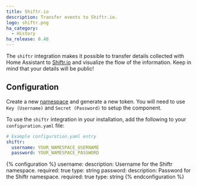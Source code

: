 ```yaml
---
title: Shiftr.io
description: Transfer events to Shiftr.io.
logo: shiftr.png
ha_category:
  - History
ha_release: 0.48
---
```


The `shiftr` integration makes it possible to transfer details collected with Home Assistant to [Shiftr.io](https://shiftr.io) and visualize the flow of the information. Keep in mind that your details will be public!

## Configuration

Create a new [namespace](https://shiftr.io/new) and generate a new token. You will need to use `Key (Username)` and `Secret (Password)` to setup the component.

To use the `shiftr` integration in your installation, add the following to your `configuration.yaml` file:

```yaml
# Example configuration.yaml entry
shiftr:
  username: YOUR_NAMESPACE_USERNAME
  password: YOUR_NAMESPACE_PASSWORD
```

{% configuration %}
username:
  description: Username for the Shiftr namespace.
  required: true
  type: string
password:
  description: Password for the Shiftr namespace.
  required: true
  type: string
{% endconfiguration %}
